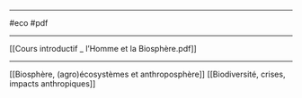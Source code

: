 ___
#eco #pdf 
___
[[Cours introductif _ l’Homme et la Biosphère.pdf]]



















___
[[Biosphère, (agro)écosystèmes et anthroposphère]]
[[Biodiversité, crises, impacts anthropiques]]